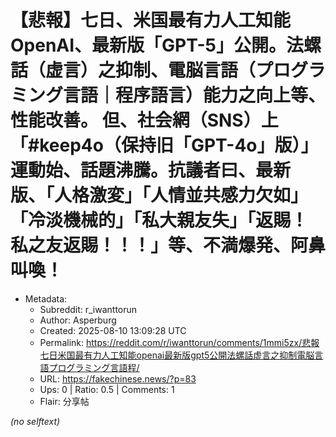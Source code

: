 # 【悲報】七日、米国最有力人工知能OpenAI、最新版「GPT-5」公開。法螺話（虚言）之抑制、電脳言語（プログラミング言語｜程序語言）能力之向上等、性能改善。 但、社会網（SNS）上「#keep4o（保持旧「GPT-4o」版）」運動始、話題沸騰。抗議者曰、最新版、「人格激変」「人情並共感力欠如」「冷淡機械的」「私大親友失」「返賜！ 私之友返賜！！！」等、不満爆発、阿鼻叫喚！

- Metadata:
  - Subreddit: r_iwanttorun
  - Author: Asperburg
  - Created: 2025-08-10 13:09:28 UTC
  - Permalink: https://reddit.com/r/iwanttorun/comments/1mmi5zx/悲報七日米国最有力人工知能openai最新版gpt5公開法螺話虚言之抑制電脳言語プログラミング言語程/
  - URL: https://fakechinese.news/?p=83
  - Ups: 0 | Ratio: 0.5 | Comments: 1
  - Flair: 分享帖

_(no selftext)_
